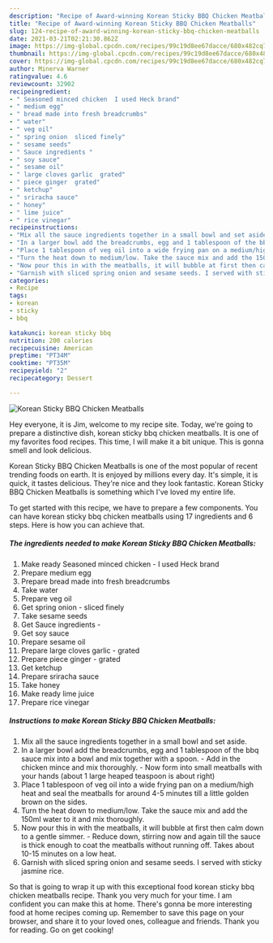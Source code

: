 ```yaml
---
description: "Recipe of Award-winning Korean Sticky BBQ Chicken Meatballs"
title: "Recipe of Award-winning Korean Sticky BBQ Chicken Meatballs"
slug: 124-recipe-of-award-winning-korean-sticky-bbq-chicken-meatballs
date: 2021-03-21T02:21:30.862Z
image: https://img-global.cpcdn.com/recipes/99c19d8ee67dacce/680x482cq70/korean-sticky-bbq-chicken-meatballs-recipe-main-photo.jpg
thumbnail: https://img-global.cpcdn.com/recipes/99c19d8ee67dacce/680x482cq70/korean-sticky-bbq-chicken-meatballs-recipe-main-photo.jpg
cover: https://img-global.cpcdn.com/recipes/99c19d8ee67dacce/680x482cq70/korean-sticky-bbq-chicken-meatballs-recipe-main-photo.jpg
author: Minerva Warner
ratingvalue: 4.6
reviewcount: 32902
recipeingredient:
- " Seasoned minced chicken  I used Heck brand"
- " medium egg"
- " bread made into fresh breadcrumbs"
- " water"
- " veg oil"
- " spring onion  sliced finely"
- " sesame seeds"
- " Sauce ingredients "
- " soy sauce"
- " sesame oil"
- " large cloves garlic  grated"
- " piece ginger  grated"
- " ketchup"
- " sriracha sauce"
- " honey"
- " lime juice"
- " rice vinegar"
recipeinstructions:
- "Mix all the sauce ingredients together in a small bowl and set aside."
- "In a larger bowl add the breadcrumbs, egg and 1 tablespoon of the bbq sauce mix into a bowl and mix together with a spoon.  Add in the chicken mince and mix thoroughly.  Now form into small meatballs with your hands (about 1 large heaped teaspoon is about right)"
- "Place 1 tablespoon of veg oil into a wide frying pan on a medium/high heat and seal the meatballs for around 4-5 minutes till a little golden brown on the sides."
- "Turn the heat down to medium/low. Take the sauce mix and add the 150ml water to it and mix thoroughly."
- "Now pour this in with the meatballs, it will bubble at first then calm down to a gentle simmer. Reduce down, stirring now and again till the sauce is thick enough to coat the meatballs without running off. Takes about 10-15 minutes on a low heat."
- "Garnish with sliced spring onion and sesame seeds. I served with sticky jasmine rice."
categories:
- Recipe
tags:
- korean
- sticky
- bbq

katakunci: korean sticky bbq 
nutrition: 200 calories
recipecuisine: American
preptime: "PT34M"
cooktime: "PT35M"
recipeyield: "2"
recipecategory: Dessert

---
```



![Korean Sticky BBQ Chicken Meatballs](https://img-global.cpcdn.com/recipes/99c19d8ee67dacce/680x482cq70/korean-sticky-bbq-chicken-meatballs-recipe-main-photo.jpg)

Hey everyone, it is Jim, welcome to my recipe site. Today, we're going to prepare a distinctive dish, korean sticky bbq chicken meatballs. It is one of my favorites food recipes. This time, I will make it a bit unique. This is gonna smell and look delicious.



Korean Sticky BBQ Chicken Meatballs is one of the most popular of recent trending foods on earth. It is enjoyed by millions every day. It's simple, it is quick, it tastes delicious. They're nice and they look fantastic. Korean Sticky BBQ Chicken Meatballs is something which I've loved my entire life.


To get started with this recipe, we have to prepare a few components. You can have korean sticky bbq chicken meatballs using 17 ingredients and 6 steps. Here is how you can achieve that.

<!--inarticleads1-->

##### The ingredients needed to make Korean Sticky BBQ Chicken Meatballs:

1. Make ready  Seasoned minced chicken - I used Heck brand
1. Prepare  medium egg
1. Prepare  bread made into fresh breadcrumbs
1. Take  water
1. Prepare  veg oil
1. Get  spring onion - sliced finely
1. Take  sesame seeds
1. Get  Sauce ingredients -
1. Get  soy sauce
1. Prepare  sesame oil
1. Prepare  large cloves garlic - grated
1. Prepare  piece ginger - grated
1. Get  ketchup
1. Prepare  sriracha sauce
1. Take  honey
1. Make ready  lime juice
1. Prepare  rice vinegar




<!--inarticleads2-->

##### Instructions to make Korean Sticky BBQ Chicken Meatballs:

1. Mix all the sauce ingredients together in a small bowl and set aside.
1. In a larger bowl add the breadcrumbs, egg and 1 tablespoon of the bbq sauce mix into a bowl and mix together with a spoon.  - Add in the chicken mince and mix thoroughly.  - Now form into small meatballs with your hands (about 1 large heaped teaspoon is about right)
1. Place 1 tablespoon of veg oil into a wide frying pan on a medium/high heat and seal the meatballs for around 4-5 minutes till a little golden brown on the sides.
1. Turn the heat down to medium/low. Take the sauce mix and add the 150ml water to it and mix thoroughly.
1. Now pour this in with the meatballs, it will bubble at first then calm down to a gentle simmer. - Reduce down, stirring now and again till the sauce is thick enough to coat the meatballs without running off. Takes about 10-15 minutes on a low heat.
1. Garnish with sliced spring onion and sesame seeds. I served with sticky jasmine rice.




So that is going to wrap it up with this exceptional food korean sticky bbq chicken meatballs recipe. Thank you very much for your time. I am confident you can make this at home. There's gonna be more interesting food at home recipes coming up. Remember to save this page on your browser, and share it to your loved ones, colleague and friends. Thank you for reading. Go on get cooking!
